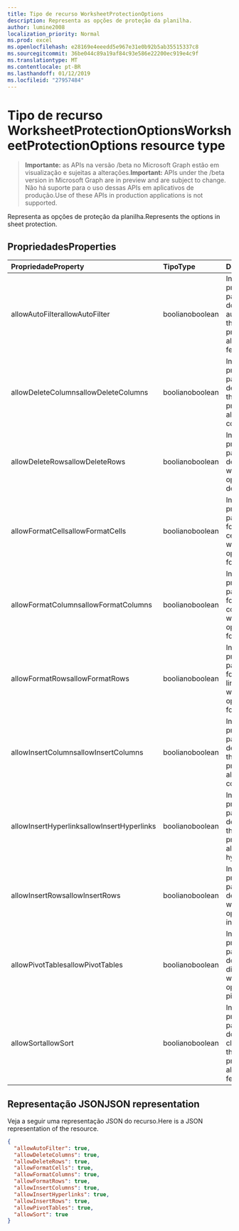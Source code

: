 ```yaml
---
title: Tipo de recurso WorksheetProtectionOptions
description: Representa as opções de proteção da planilha.
author: lumine2008
localization_priority: Normal
ms.prod: excel
ms.openlocfilehash: e28169e4eeedd5e967e31e0b92b5ab35515337c8
ms.sourcegitcommit: 36be044c89a19af84c93e586e22200ec919e4c9f
ms.translationtype: MT
ms.contentlocale: pt-BR
ms.lasthandoff: 01/12/2019
ms.locfileid: "27957484"
---
```

# <a name="worksheetprotectionoptions-resource-type"></a><span data-ttu-id="0e3d8-103">Tipo de recurso WorksheetProtectionOptions</span><span class="sxs-lookup"><span data-stu-id="0e3d8-103">WorksheetProtectionOptions resource type</span></span>

> <span data-ttu-id="0e3d8-104">**Importante:** as APIs na versão /beta no Microsoft Graph estão em visualização e sujeitas a alterações.</span><span class="sxs-lookup"><span data-stu-id="0e3d8-104">**Important:** APIs under the /beta version in Microsoft Graph are in preview and are subject to change.</span></span> <span data-ttu-id="0e3d8-105">Não há suporte para o uso dessas APIs em aplicativos de produção.</span><span class="sxs-lookup"><span data-stu-id="0e3d8-105">Use of these APIs in production applications is not supported.</span></span>

<span data-ttu-id="0e3d8-106">Representa as opções de proteção da planilha.</span><span class="sxs-lookup"><span data-stu-id="0e3d8-106">Represents the options in sheet protection.</span></span>

## <a name="properties"></a><span data-ttu-id="0e3d8-107">Propriedades</span><span class="sxs-lookup"><span data-stu-id="0e3d8-107">Properties</span></span>
| <span data-ttu-id="0e3d8-108">Propriedade</span><span class="sxs-lookup"><span data-stu-id="0e3d8-108">Property</span></span>     | <span data-ttu-id="0e3d8-109">Tipo</span><span class="sxs-lookup"><span data-stu-id="0e3d8-109">Type</span></span>   |<span data-ttu-id="0e3d8-110">Descrição</span><span class="sxs-lookup"><span data-stu-id="0e3d8-110">Description</span></span>|
|:---------------|:--------|:----------|
|<span data-ttu-id="0e3d8-111">allowAutoFilter</span><span class="sxs-lookup"><span data-stu-id="0e3d8-111">allowAutoFilter</span></span>|<span data-ttu-id="0e3d8-112">booliano</span><span class="sxs-lookup"><span data-stu-id="0e3d8-112">boolean</span></span>|<span data-ttu-id="0e3d8-113">Indica a opção de proteção de planilha para permitir a utilização do recurso de filtro automático.</span><span class="sxs-lookup"><span data-stu-id="0e3d8-113">Represents the worksheet protection option of allowing using auto filter feature.</span></span>|
|<span data-ttu-id="0e3d8-114">allowDeleteColumns</span><span class="sxs-lookup"><span data-stu-id="0e3d8-114">allowDeleteColumns</span></span>|<span data-ttu-id="0e3d8-115">booliano</span><span class="sxs-lookup"><span data-stu-id="0e3d8-115">boolean</span></span>|<span data-ttu-id="0e3d8-116">Indica a opção de proteção de planilha para permitir a exclusão de colunas.</span><span class="sxs-lookup"><span data-stu-id="0e3d8-116">Represents the worksheet protection option of allowing deleting columns.</span></span>|
|<span data-ttu-id="0e3d8-117">allowDeleteRows</span><span class="sxs-lookup"><span data-stu-id="0e3d8-117">allowDeleteRows</span></span>|<span data-ttu-id="0e3d8-118">booliano</span><span class="sxs-lookup"><span data-stu-id="0e3d8-118">boolean</span></span>|<span data-ttu-id="0e3d8-119">Indica a opção de proteção de planilha para permitir a exclusão de linhas.</span><span class="sxs-lookup"><span data-stu-id="0e3d8-119">Represents the worksheet protection option of allowing deleting rows.</span></span>|
|<span data-ttu-id="0e3d8-120">allowFormatCells</span><span class="sxs-lookup"><span data-stu-id="0e3d8-120">allowFormatCells</span></span>|<span data-ttu-id="0e3d8-121">booliano</span><span class="sxs-lookup"><span data-stu-id="0e3d8-121">boolean</span></span>|<span data-ttu-id="0e3d8-122">Indica a opção de proteção de planilha para permitir a formatação de células.</span><span class="sxs-lookup"><span data-stu-id="0e3d8-122">Represents the worksheet protection option of allowing formatting cells.</span></span>|
|<span data-ttu-id="0e3d8-123">allowFormatColumns</span><span class="sxs-lookup"><span data-stu-id="0e3d8-123">allowFormatColumns</span></span>|<span data-ttu-id="0e3d8-124">booliano</span><span class="sxs-lookup"><span data-stu-id="0e3d8-124">boolean</span></span>|<span data-ttu-id="0e3d8-125">Indica a opção de proteção de planilha para permitir a formatação de colunas.</span><span class="sxs-lookup"><span data-stu-id="0e3d8-125">Represents the worksheet protection option of allowing formatting columns.</span></span>|
|<span data-ttu-id="0e3d8-126">allowFormatRows</span><span class="sxs-lookup"><span data-stu-id="0e3d8-126">allowFormatRows</span></span>|<span data-ttu-id="0e3d8-127">booliano</span><span class="sxs-lookup"><span data-stu-id="0e3d8-127">boolean</span></span>|<span data-ttu-id="0e3d8-128">Indica a opção de proteção de planilha para permitir a formatação de linhas.</span><span class="sxs-lookup"><span data-stu-id="0e3d8-128">Represents the worksheet protection option of allowing formatting rows.</span></span>|
|<span data-ttu-id="0e3d8-129">allowInsertColumns</span><span class="sxs-lookup"><span data-stu-id="0e3d8-129">allowInsertColumns</span></span>|<span data-ttu-id="0e3d8-130">booliano</span><span class="sxs-lookup"><span data-stu-id="0e3d8-130">boolean</span></span>|<span data-ttu-id="0e3d8-131">Indica a opção de proteção de planilha para permitir a inserção de colunas.</span><span class="sxs-lookup"><span data-stu-id="0e3d8-131">Represents the worksheet protection option of allowing inserting columns.</span></span>|
|<span data-ttu-id="0e3d8-132">allowInsertHyperlinks</span><span class="sxs-lookup"><span data-stu-id="0e3d8-132">allowInsertHyperlinks</span></span>|<span data-ttu-id="0e3d8-133">booliano</span><span class="sxs-lookup"><span data-stu-id="0e3d8-133">boolean</span></span>|<span data-ttu-id="0e3d8-134">Indica a opção de proteção de planilha para permitir a inserção de hiperlinks.</span><span class="sxs-lookup"><span data-stu-id="0e3d8-134">Represents the worksheet protection option of allowing inserting hyperlinks.</span></span>|
|<span data-ttu-id="0e3d8-135">allowInsertRows</span><span class="sxs-lookup"><span data-stu-id="0e3d8-135">allowInsertRows</span></span>|<span data-ttu-id="0e3d8-136">booliano</span><span class="sxs-lookup"><span data-stu-id="0e3d8-136">boolean</span></span>|<span data-ttu-id="0e3d8-137">Indica a opção de proteção de planilha para permitir a inserção de linhas.</span><span class="sxs-lookup"><span data-stu-id="0e3d8-137">Represents the worksheet protection option of allowing inserting rows.</span></span>|
|<span data-ttu-id="0e3d8-138">allowPivotTables</span><span class="sxs-lookup"><span data-stu-id="0e3d8-138">allowPivotTables</span></span>|<span data-ttu-id="0e3d8-139">booliano</span><span class="sxs-lookup"><span data-stu-id="0e3d8-139">boolean</span></span>|<span data-ttu-id="0e3d8-140">Indica a opção de proteção de planilha para permitir a utilização do recurso de tabela dinâmica.</span><span class="sxs-lookup"><span data-stu-id="0e3d8-140">Represents the worksheet protection option of allowing using pivot table feature.</span></span>|
|<span data-ttu-id="0e3d8-141">allowSort</span><span class="sxs-lookup"><span data-stu-id="0e3d8-141">allowSort</span></span>|<span data-ttu-id="0e3d8-142">booliano</span><span class="sxs-lookup"><span data-stu-id="0e3d8-142">boolean</span></span>|<span data-ttu-id="0e3d8-143">Indica a opção de proteção de planilha para permitir a utilização do recurso de classificação.</span><span class="sxs-lookup"><span data-stu-id="0e3d8-143">Represents the worksheet protection option of allowing using sort feature.</span></span>|

## <a name="json-representation"></a><span data-ttu-id="0e3d8-144">Representação JSON</span><span class="sxs-lookup"><span data-stu-id="0e3d8-144">JSON representation</span></span>

<span data-ttu-id="0e3d8-145">Veja a seguir uma representação JSON do recurso.</span><span class="sxs-lookup"><span data-stu-id="0e3d8-145">Here is a JSON representation of the resource.</span></span>

<!-- {
  "blockType": "resource",
  "optionalProperties": [

  ],
  "@odata.type": "microsoft.graph.worksheetProtectionOptions"
}-->

```json
{
  "allowAutoFilter": true,
  "allowDeleteColumns": true,
  "allowDeleteRows": true,
  "allowFormatCells": true,
  "allowFormatColumns": true,
  "allowFormatRows": true,
  "allowInsertColumns": true,
  "allowInsertHyperlinks": true,
  "allowInsertRows": true,
  "allowPivotTables": true,
  "allowSort": true
}

```

<!-- uuid: 8fcb5dbc-d5aa-4681-8e31-b001d5168d79
2015-10-25 14:57:30 UTC -->
<!-- {
  "type": "#page.annotation",
  "description": "WorksheetProtectionOptions resource",
  "keywords": "",
  "section": "documentation",
  "tocPath": ""
}-->
